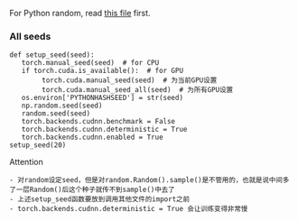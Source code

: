 
For Python random, read [this file](https://github.com/guangzhaocs/learning-hub/blob/main/Python/Ramdom.md) first.


### All seeds

```
def setup_seed(seed):
   torch.manual_seed(seed)  # for CPU
   if torch.cuda.is_available():  # for GPU
        torch.cuda.manual_seed(seed)  # 为当前GPU设置
        torch.cuda.manual_seed_all(seed)  # 为所有GPU设置
   os.environ['PYTHONHASHSEED'] = str(seed)
   np.random.seed(seed)
   random.seed(seed)
   torch.backends.cudnn.benchmark = False
   torch.backends.cudnn.deterministic = True
   torch.backends.cudnn.enabled = True
setup_seed(20)
```

Attention
```
- 对random设定seed，但是对random.Random().sample()是不管用的，也就是说中间多了一层Random()后这个种子就传不到sample()中去了
- 上述setup_seed函数要放到调用其他文件的import之前
- torch.backends.cudnn.deterministic = True 会让训练变得非常慢
```
